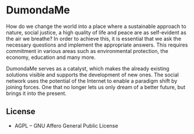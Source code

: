 # DumondaMe

How do we change the world into a place where a sustainable approach to nature, social justice, a high quality of life and peace are as self-evident as the air we breathe? In order to achieve this, it is essential that we ask the necessary questions and implement the appropriate answers. This requires commitment in various areas such as environmental protection, the economy,  education and many more.

DumondaMe serves as a catalyst, which makes the already existing solutions visible and supports the development of new ones. The social network uses the potential of the Internet to enable a paradigm shift by joining forces. One that no longer lets us only dream of a better future, but brings it into the present.

## License

* AGPL – GNU Affero General Public License

